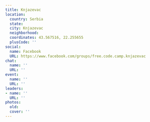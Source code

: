 ```yaml
---
title: Knjazevac
location:
  country: Serbia
  state: 
  city: Knjazevac
  neighborhood: 
  coordinates: 43.567516, 22.255655
  plusCode: ''
social:
  name: Facebook
  URL: https://www.facebook.com/groups/free.code.camp.knjazevac
chat:
  name: ''
  URL: ''
event:
  name: ''
  URL: ''
leaders:
- name: ''
  URL: ''
photos:
  old: 
  cover: ''
---
```

